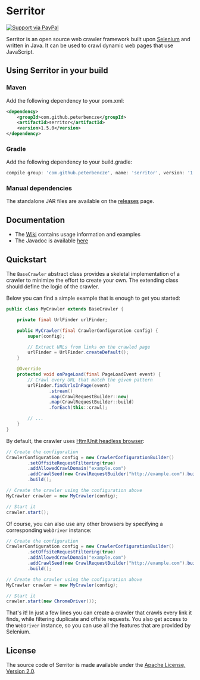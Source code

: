 Serritor
========

[![Support via PayPal](https://cdn.rawgit.com/twolfson/paypal-github-button/1.0.0/dist/button.svg)](https://paypal.me/peterbencze)

Serritor is an open source web crawler framework built upon [Selenium](http://www.seleniumhq.org/) and written in Java. It can be used to crawl dynamic web pages that use JavaScript.

## Using Serritor in your build
### Maven

Add the following dependency to your pom.xml:
```xml
<dependency>
    <groupId>com.github.peterbencze</groupId>
    <artifactId>serritor</artifactId>
    <version>1.5.0</version>
</dependency>
```

### Gradle

Add the following dependency to your build.gradle:
```groovy
compile group: 'com.github.peterbencze', name: 'serritor', version: '1.5.0'
```

### Manual dependencies

The standalone JAR files are available on the [releases](https://github.com/peterbencze/serritor/releases) page.

## Documentation
* The [Wiki](https://github.com/peterbencze/serritor/wiki) contains usage information and examples
* The Javadoc is available [here](https://peterbencze.github.io/serritor/)

## Quickstart
The `BaseCrawler` abstract class provides a skeletal implementation of a crawler to minimize the effort to create your own. The extending class should define the logic of the crawler.

Below you can find a simple example that is enough to get you started:
```java
public class MyCrawler extends BaseCrawler {

    private final UrlFinder urlFinder;

    public MyCrawler(final CrawlerConfiguration config) {
        super(config);

        // Extract URLs from links on the crawled page
        urlFinder = UrlFinder.createDefault();
    }

    @Override
    protected void onPageLoad(final PageLoadEvent event) {
        // Crawl every URL that match the given pattern
        urlFinder.findUrlsInPage(event)
                .stream()
                .map(CrawlRequestBuilder::new)
                .map(CrawlRequestBuilder::build)
                .forEach(this::crawl);

        // ...
    }
}
```
By default, the crawler uses [HtmlUnit headless browser](http://htmlunit.sourceforge.net/):
```java
// Create the configuration
CrawlerConfiguration config = new CrawlerConfigurationBuilder()
        .setOffsiteRequestFiltering(true)
        .addAllowedCrawlDomain("example.com")
        .addCrawlSeed(new CrawlRequestBuilder("http://example.com").build())
        .build();

// Create the crawler using the configuration above
MyCrawler crawler = new MyCrawler(config);

// Start it
crawler.start();
```
Of course, you can also use any other browsers by specifying a corresponding `WebDriver` instance:
```java
// Create the configuration
CrawlerConfiguration config = new CrawlerConfigurationBuilder()
        .setOffsiteRequestFiltering(true)
        .addAllowedCrawlDomain("example.com")
        .addCrawlSeed(new CrawlRequestBuilder("http://example.com").build())
        .build();

// Create the crawler using the configuration above
MyCrawler crawler = new MyCrawler(config);

// Start it
crawler.start(new ChromeDriver());
```

That's it! In just a few lines you can create a crawler that crawls every link it finds, while filtering duplicate and offsite requests. You also get access to the `WebDriver` instance, so you can use all the features that are provided by Selenium.

## License
The source code of Serritor is made available under the [Apache License, Version 2.0](https://www.apache.org/licenses/LICENSE-2.0).
